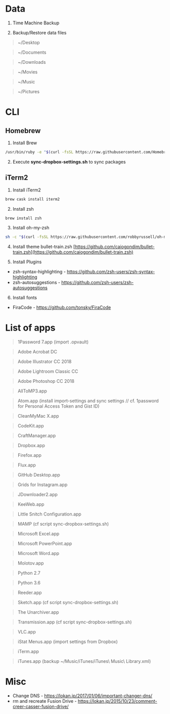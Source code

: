 # Data

1. Time Machine Backup

2. Backup/Restore data files

> ~/Desktop 

> ~/Documents

> ~/Downloads 

> ~/Movies

> ~/Music

> ~/Pictures



# CLI 

## Homebrew

1. Install Brew 
```bash
/usr/bin/ruby -e "$(curl -fsSL https://raw.githubusercontent.com/Homebrew/install/master/install)"
```

2. Execute **sync-dropbox-settings.sh** to sync packages


## iTerm2

1. Install iTerm2 
```bash
brew cask install iterm2 
```

2. Install zsh
```bash
brew install zsh
```

3. Install oh-my-zsh
```bash
sh -c "$(curl -fsSL https://raw.githubusercontent.com/robbyrussell/oh-my-zsh/master/tools/install.sh)"
```

4. Install theme bullet-train.zsh
[https://github.com/caiogondim/bullet-train.zsh](https://github.com/caiogondim/bullet-train.zsh)

5. Install Plugins
-	zsh-syntax-highlighting - https://github.com/zsh-users/zsh-syntax-highlighting
-	zsh-autosuggestions - https://github.com/zsh-users/zsh-autosuggestions

6. Install fonts 
- FiraCode - https://github.com/tonsky/FiraCode


# List of apps

> 1Password 7.app (import .opvault)

> Adobe Acrobat DC

> Adobe Illustrator CC 2018

> Adobe Lightroom Classic CC

> Adobe Photoshop CC 2018

> AllToMP3.app

> Atom.app (install import-settings and sync settings // cf. 1password for Personal Access Token and Gist ID)

> CleanMyMac X.app 

> CodeKit.app

> CraftManager.app

> Dropbox.app

> Firefox.app

> Flux.app

> GitHub Desktop.app

> Grids for Instagram.app

> JDownloader2.app

> KeeWeb.app

> Little Snitch Configuration.app

> MAMP (cf script sync-dropbox-settings.sh)

> Microsoft Excel.app

> Microsoft PowerPoint.app

> Microsoft Word.app

> Molotov.app

> Python 2.7

> Python 3.6

> Reeder.app

> Sketch.app (cf script sync-dropbox-settings.sh)

> The Unarchiver.app

> Transmission.app (cf script sync-dropbox-settings.sh)

> VLC.app

> iStat Menus.app (import settings from Dropbox)

> iTerm.app 

> iTunes.app (backup ~/Music/iTunes/iTunes\ Music\  Library.xml)


# Misc 

 - Change DNS - https://lokan.jp/2017/01/06/important-changer-dns/
 - rm and recreate Fusion Drive - https://lokan.jp/2015/10/23/comment-creer-casser-fusion-drive/

